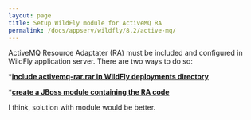 ```yaml
---
layout: page
title: Setup WildFly module for ActiveMQ RA
permalink: /docs/appserv/wildfly/8.2/active-mq/
---
```



ActiveMQ Resource Adaptater (RA) must be included and configured in WildFly application server. There are two ways to do so:



*<strong><a href="/docs/appserv/wildfly/8.2/active-mq/wildfly-activemq-integration-as-application/">include activemq-rar.rar in WildFly deployments directory</a></strong>

*<strong><a href="/docs/appserv/wildfly/8.2/active-mq//wildfly-activemq-integration-as-module/">create a JBoss module containing the RA code</a></strong>




I think, solution with module would be better.
